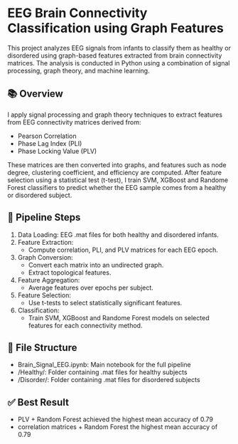 # EEG Brain Connectivity Classification using Graph Features

This project analyzes EEG signals from infants to classify them as healthy or disordered using graph-based features extracted from brain connectivity matrices. The analysis is conducted in Python using a combination of signal processing, graph theory, and machine learning.

## 📚 Overview

I apply signal processing and graph theory techniques to extract features from EEG connectivity matrices derived from:
- Pearson Correlation
- Phase Lag Index (PLI)
- Phase Locking Value (PLV)

These matrices are then converted into graphs, and features such as node degree, clustering coefficient, and efficiency are computed. After feature selection using a statistical test (t-test), I train SVM, XGBoost and Randome Forest classifiers to predict whether the EEG sample comes from a healthy or disordered subject.

## 🧠 Pipeline Steps

1. Data Loading: EEG .mat files for both healthy and disordered infants.
2. Feature Extraction:
   - Compute correlation, PLI, and PLV matrices for each EEG epoch.
3. Graph Conversion:
   - Convert each matrix into an undirected graph.
   - Extract topological features.
4. Feature Aggregation:
   - Average features over epochs per subject.
5. Feature Selection:
   - Use t-tests to select statistically significant features.
6. Classification:
   - Train SVM, XGBoost and Randome Forest models on selected features for each connectivity method.

## 📁 File Structure

- Brain_Signal_EEG.ipynb: Main notebook for the full pipeline
- /Healthy/: Folder containing .mat files for healthy subjects
- /Disorder/: Folder containing .mat files for disordered subjects

## ✅ Best Result
- PLV + Random Forest achieved the highest mean accuracy of 0.79
- correlation matrices + Random Forest the highest mean accuracy of 0.79

